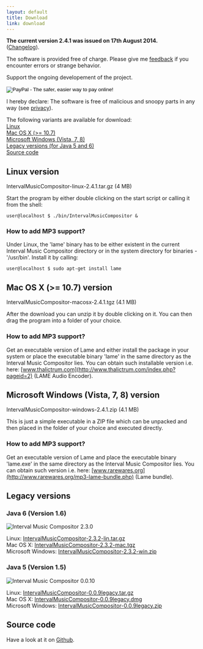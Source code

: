 ```yaml
---
layout: default
title: Download
link: download
---
```


**The current version 2.4.1 was issued on 17th August 2014.**<br/>
([Changelog](https://raw.githubusercontent.com/nwaldispuehl/interval-music-compositor/master/intervalmusiccompositor.build/documentation/retorte_IntervalMusicCompositor_changelog.txt)).

The software is provided free of charge. Please give me [feedback](feedback_support) if you encounter errors or strange behavior.

Support the ongoing developement of the project.
<p>
<form action="https://www.paypal.com/cgi-bin/webscr" method="post" target="_top">
<input type="hidden" name="cmd" value="_s-xclick">
<input type="hidden" name="hosted_button_id" value="QFFW7M2BAEANQ">
<input type="image" src="https://www.paypalobjects.com/en_US/i/btn/btn_donateCC_LG.gif" border="0" name="submit" alt="PayPal - The safer, easier way to pay online!">
<img alt="" border="0" src="https://www.paypalobjects.com/en_US/i/scr/pixel.gif" width="1" height="1">
</form>
</p>

I hereby declare: The software is free of malicious and snoopy parts in any way (see [privacy](et_cetera/#privacy)).

The following variants are available for download: <br/>
[Linux](#linux) <br/>
[Mac OS X (>= 10.7)](#osx) <br/>
[Microsoft Windows (Vista, 7, 8)](#windows) <br/>
[Legacy versions (for Java 5 and 6)](#legacy) <br/>
[Source code](#source) 



## Linux version <a name="linux"></a>

IntervalMusicCompositor-linux-2.4.1.tar.gz (4 MB)

Start the program by either double clicking on the start script or calling it from the shell:

    user@localhost $ ./bin/IntervalMusicCompositor &

### How to add MP3 support?
Under Linux, the 'lame' binary has to be either existent in the current Interval Music Compositor directory or in the system directory for binaries - '/usr/bin'. Install it by calling:

    user@localhost $ sudo apt-get install lame

<a name="osx"></a>

## Mac OS X (>= 10.7) version

IntervalMusicCompositor-macosx-2.4.1.tgz (4.1 MB)

After the download you can unzip it by double clicking on it. You can then drag the program into a folder of your choice.

### How to add MP3 support?
Get an executable version of Lame and either install the package in your system or place the executable binary 'lame' in the same directory as the Interval Music Compositor lies. You can obtain such installable version i.e. here: [www.thalictrum.com](http://www.thalictrum.com/index.php?pageid=2) (LAME Audio Encoder).

<a name="windows"></a>

## Microsoft Windows (Vista, 7, 8) version

IntervalMusicCompositor-windows-2.4.1.zip (4.1 MB)

This is just a simple executable in a ZIP file which can be unpacked and then placed in the folder of your choice and executed directly.

### How to add MP3 support?
Get an executable version of Lame and place the executable binary 'lame.exe' in the same directory as the Interval Music Compositor lies. You can obtain such version i.e. here: [www.rarewares.org](http://www.rarewares.org/mp3-lame-bundle.php) (Lame bundle).

<a name="legacy"></a>

## Legacy versions

### Java 6 (Version 1.6)
![Interval Music Compositor 2.3.0](/interval-music-compositor/img/imc-2.3.0.jpg)

Linux: [IntervalMusicCompositor-2.3.2-lin.tar.gz](/interval-music-compositor/resources/IntervalMusicCompositor-2.3.2-lin.tar.gz) <br/>
Mac OS X: [IntervalMusicCompositor-2.3.2-mac.tgz](/interval-music-compositor/resources/IntervalMusicCompositor-2.3.2-mac.tgz) <br/>
Microsoft Windows: [IntervalMusicCompositor-2.3.2-win.zip](/interval-music-compositor/resources/IntervalMusicCompositor-2.3.2-win.zip)

### Java 5 (Version 1.5)
![Interval Music Compositor 0.0.10](/interval-music-compositor/img/imc-0.0.10.jpg)

Linux: [IntervalMusicCompositor-0.0.9legacy.tar.gz](/interval-music-compositor/resources/IntervalMusicCompositor-0.0.9legacy.tar.gz) <br/>
Mac OS X: [IntervalMusicCompositor-0.0.9legacy.dmg](/interval-music-compositor/resources/IntervalMusicCompositor-0.0.9legacy.dmg) <br/>
Microsoft Windows: [IntervalMusicCompositor-0.0.9legacy.zip](/interval-music-compositor/resources/IntervalMusicCompositor-0.0.9legacy.zip)

<a name="source"></a>

## Source code
Have a look at it on [Github](https://github.com/nwaldispuehl/interval-music-compositor).
